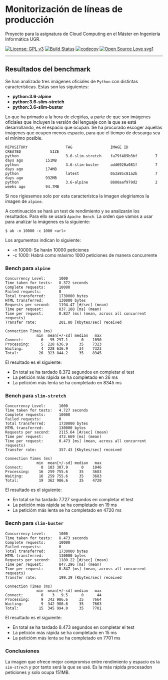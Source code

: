 # Monitorización de líneas de producción
Proyecto para la asignatura de Cloud Computing en el Máster en Ingeniería Informática UGR.


[![License: GPL v3](https://img.shields.io/badge/License-GPLv3-blue.svg)](https://www.gnu.org/licenses/gpl-3.0)
[![Build Status](https://travis-ci.org/ibe16/CC-19-20-Proyecto.svg?branch=master)](https://travis-ci.org/ibe16/CC-19-20-Proyecto)
[![codecov](https://codecov.io/gh/ibe16/CC-19-20-Proyecto/branch/master/graph/badge.svg)](https://codecov.io/gh/ibe16/CC-19-20-Proyecto)
[![Open Source Love svg1](https://badges.frapsoft.com/os/v1/open-source.svg?v=103)](https://github.com/ellerbrock/open-source-badges/)


---

## Resultados del benchmark
Se han analizado tres imágenes oficiales de `Python` con distintas características. Estas son las siguientes:
- **python:3.6-alpine**
- **python:3.6-slim-stretch**
- **python:3.6-slim-buster**

Lo que ha primado a la hora de elegirlas, a parte de que son imágenes oficiales que incluyen la versión del lenguaje con la que se está desarrollando, es el espacio que ocupan. Se ha procurado escoger aquellas imágenes que ocupen menos espacio, para que el tiempo de descarga sea el mínimo posible.

```shell
REPOSITORY                 TAG                 IMAGE ID            CREATED             SIZE
python                     3.6-slim-stretch    fa79f489b3bf        7 days ago          151MB
python                     3.6-slim-buster     add6920a081f        7 days ago          174MB
python                     latest              0a3a95c81a2b        7 days ago          932MB
python                     3.6-alpine          8880aaf979d2        2 weeks ago         94.7MB
```

Si nos rigiesemos solo por esta característca la imagen elegiriamos la imagen de `alpine`. 

A continuación se hará un test de rendimiento y se analizarán los resultados. Para ello se usará `Apache Bench`. La orden que vamos a usar para analizar la imágenes es la siguiente:

```shell
$ ab -n 10000 -c 1000 <url>
```

Los argumentos indican lo siguiente:
- -n 10000: Se harán 10000 peticiones 
- -c 1000: Habrá como máximo 1000 peticiones de manera concurrente

### Bench para `alpine`

```shell
Concurrency Level:      1000
Time taken for tests:   8.372 seconds
Complete requests:      10000
Failed requests:        0
Total transferred:      1730000 bytes
HTML transferred:       130000 bytes
Requests per second:    1194.47 [#/sec] (mean)
Time per request:       837.188 [ms] (mean)
Time per request:       0.837 [ms] (mean, across all concurrent requests)
Transfer rate:          201.80 [Kbytes/sec] received

Connection Times (ms)
              min  mean[+/-sd] median   max
Connect:        0   95 297.1      0    1050
Processing:     5  228 636.9     35    7323
Waiting:        4  228 636.9     34    7323
Total:         26  323 844.2     35    8345

```

El resultado es el siguiente:
- En total se ha tardado 8.372 segundos en completar el test
- La petición más rápida se ha completado en 26 ms
- La peticióm más lenta se ha completado en 8345 ms

### Bench para `slim-stretch`

```shell
Concurrency Level:      1000
Time taken for tests:   4.727 seconds
Complete requests:      10000
Failed requests:        0
Total transferred:      1730000 bytes
HTML transferred:       130000 bytes
Requests per second:    2115.64 [#/sec] (mean)
Time per request:       472.669 [ms] (mean)
Time per request:       0.473 [ms] (mean, across all concurrent requests)
Transfer rate:          357.43 [Kbytes/sec] received

Connection Times (ms)
              min  mean[+/-sd] median   max
Connect:        0  103 307.9      0    1046
Processing:    16  259 755.6     35    3683
Waiting:       16  259 755.6     35    3683
Total:         19  362 986.6     35    4720

```
El resultado es el siguiente:
- En total se ha tardado 7.727 segundos en completar el test
- La petición más rápida se ha completado en 19 ms
- La peticióm más lenta se ha completado en 4720 ms

### Becnh para `slim-buster`

```shell
Concurrency Level:      1000
Time taken for tests:   8.473 seconds
Complete requests:      10000
Failed requests:        0
Total transferred:      1730000 bytes
HTML transferred:       130000 bytes
Requests per second:    1180.22 [#/sec] (mean)
Time per request:       847.296 [ms] (mean)
Time per request:       0.847 [ms] (mean, across all concurrent requests)
Transfer rate:          199.39 [Kbytes/sec] received

Connection Times (ms)
              min  mean[+/-sd] median   max
Connect:        0    3   9.5      0      44
Processing:     9  342 986.6     35    7664
Waiting:        9  342 986.6     35    7663
Total:         15  345 994.0     35    7701

```

El resultado es el siguiente:
- En total se ha tardado 8.473 segundos en completar el test
- La petición más rápida se ha completado en 15 ms
- La peticióm más lenta se ha completado en 7701 ms

### Conclusiones
La imagen que ofrece mejor compromiso entre rendimiento y espacio es la `sim-strech` y por tanto será la que se usé. Es la más rápida procesadon peticiones y solo ocupa 151MB.